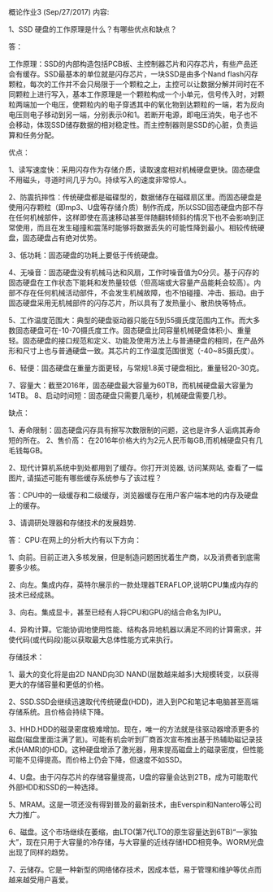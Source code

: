 概论作业3 (Sep/27/2017)
内容:

1、SSD 硬盘的工作原理是什么？有哪些优点和缺点？

  答：

  工作原理：SSD的内部构造包括PCB板、主控制器芯片和闪存芯片，有些产品还会有缓存。SSD最基本的单位就是闪存芯片，一块SSD是由多个Nand flash闪存颗粒，每次的工作并不会只局限于一个颗粒之上，主控可以让数据分解并同时在不同颗粒上进行写入，基本工作原理是一个颗粒构成一个小单元，信号传入时，对颗粒两端加一个电压，使颗粒内的电子穿透其中的氧化物到达颗粒的一端，若为反向电压则电子移动到另一端，分别表示0和1。若断开电源，即电压消失，电子也不会移动，体现SSD储存数据的相对稳定性。而主控制器则是SSD的心脏，负责运算和任务分配。
   
优点：

1、读写速度快：采用闪存作为存储介质，读取速度相对机械硬盘更快。固态硬盘不用磁头，寻道时间几乎为0。持续写入的速度非常惊人。

2、防震抗摔性：传统硬盘都是磁碟型的，数据储存在磁碟扇区里。而固态硬盘是使用闪存颗粒（即mp3、U盘等存储介质）制作而成，所以SSD固态硬盘内部不存在任何机械部件，这样即使在高速移动甚至伴随翻转倾斜的情况下也不会影响到正常使用，而且在发生碰撞和震荡时能够将数据丢失的可能性降到最小。相较传统硬盘，固态硬盘占有绝对优势。 

3、低功耗：固态硬盘的功耗上要低于传统硬盘。

4、无噪音：固态硬盘没有机械马达和风扇，工作时噪音值为0分贝。基于闪存的固态硬盘在工作状态下能耗和发热量较低（但高端或大容量产品能耗会较高）。内部不存在任何机械活动部件，不会发生机械故障，也不怕碰撞、冲击、振动。由于固态硬盘采用无机械部件的闪存芯片，所以具有了发热量小、散热快等特点。 

5、工作温度范围大：典型的硬盘驱动器只能在5到55摄氏度范围内工作。而大多数固态硬盘可在-10-70摄氏度工作。固态硬盘比同容量机械硬盘体积小、重量轻。固态硬盘的接口规范和定义、功能及使用方法上与普通硬盘的相同，在产品外形和尺寸上也与普通硬盘一致。其芯片的工作温度范围很宽（-40~85摄氏度）。

6、轻便：固态硬盘在重量方面更轻，与常规1.8英寸硬盘相比，重量轻20-30克。

7、容量大：截至2016年，固态硬盘最大容量为60TB，而机械硬盘最大容量为14TB。
8、启动时间短：固态硬盘只需要几毫秒，机械硬盘需要几秒。

   缺点：

1、寿命限制：固态硬盘闪存具有擦写次数限制的问题，这也是许多人诟病其寿命短的所在。
2、售价高： 在2016年价格大约为2元人民币每GB,而机械硬盘只有几毛钱每GB。

2、现代计算机系统中到处都用到了缓存。你打开浏览器, 访问某网站, 查看了一幅图片, 请描述可能有哪些缓存系统参与了该过程？

答：CPU中的一级缓存和二级缓存，浏览器缓存在用户客户端本地的内存及硬盘上的缓存。

3、请调研处理器和存储技术的发展趋势.

答：
CPU:在网上的分析大约有以下方向：
        
1、向前。目前正进入多核发展，但是制造问题困扰着生产商，以及消费者到底需要多少核。
       
 2、向左。集成内存，英特尔展示的一款处理器TERAFLOP,说明CPU集成内存的技术已经成熟。
        
3、向右。集成显卡，甚至已经有人将CPU和GPU的结合命名为IPU。
        
4、异构计算。它能协调地使用性能、结构各异地机器以满足不同的计算需求，并使代码(或代码段)能以获取最大总体性能方式来执行。
   
存储技术：

1、最大的变化将是由2D NAND向3D NAND(层数越来越多)大规模转变，以获得更大的存储容量和更低的价格。

2、SSD.SSD会继续迅速取代传统硬盘(HDD)，进入到PC和笔记本电脑甚至高端存储系统。且价格会持续下降。

3、HHD.HDD的磁录密度极难增加。现在，唯一的方法就是往驱动器增添更多的磁盘(磁盘里面注满了氦)。可能有机会听到厂商首次宣布推出基于热辅助磁记录技术(HAMR)的HDD。这种硬盘增添了激光器，用来提高磁盘上的磁录密度，但性能可能不见得提高。而价格上仍会下降，但速度不如SSD。

4、U盘。由于闪存芯片的存储容量提高，U盘的容量会达到2TB，成为可能取代外部HDD和SSD的一种选择。

5、MRAM。这是一项还没有得到普及的最新技术，由Everspin和Nantero等公司大力推广。

6、磁盘。这个市场继续在萎缩，由LTO(第7代LTO的原生容量达到6TB)“一家独大”，现在只用于大容量的冷存储，与大容量的近线存储HDD相竞争。WORM光盘出现了同样的趋势。

7、云储存。它是一种新型的网络储存技术，因成本低，易于管理和维护等优点而越来越受用户喜爱。
